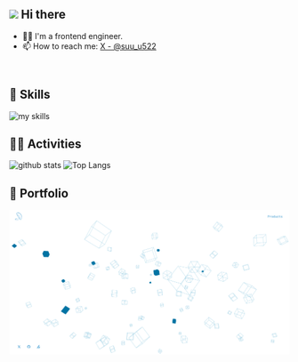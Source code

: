 ## <img src="https://media.giphy.com/media/hvRJCLFzcasrR4ia7z/giphy.gif" width="28"> Hi there

- 🧑‍💻 I'm a frontend engineer.
- 📫 How to reach me: [X - @suu_u522](https://x.com/suu_522) 
<br>

## 🌱 Skills
<img alt="my skills" src="https://skillicons.dev/icons?theme=dark&perline=7&i=html,css,js,ts,react,vue,nuxt,vite,angular,php,laravel,figma,cloudflare" />
<br>

## 🏃‍♀️ Activities
<div align="left"> 
  <img alt="github stats" height="170px" src="https://github-readme-stats.vercel.app/api/top-langs/?username=shuuuu10-01&theme=vue-dark&layout=compact" />
  <img alt="Top Langs" height="170px" src="https://github-readme-stats.vercel.app/api?username=shuuuu10-01&theme=vue-dark&layout=compact" />
</div>

## 🚀 Portfolio

<a href="https://suu-u.com" target="_blank">
  <img alt="portfolio" width="750px" src="https://github.com/shuuuu10-01/portfolio/blob/main/docs/portfolio.png" />
</a>

<!-- READMEの参考にさせていただいた記事 https://qiita.com/mmnn/items/cf465d271171cba8bd51 -->
